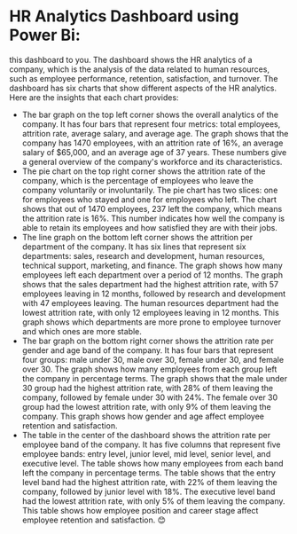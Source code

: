 # HR Analytics Dashboard using Power Bi:
this dashboard to you. The dashboard shows the HR analytics of a company, which is the analysis of the data related to human resources, such as employee performance, retention, satisfaction, and turnover. The dashboard has six charts that show different aspects of the HR analytics. Here are the insights that each chart provides:

- The bar graph on the top left corner shows the overall analytics of the company. It has four bars that represent four metrics: total employees, attrition rate, average salary, and average age. The graph shows that the company has 1470 employees, with an attrition rate of 16%, an average salary of $65,000, and an average age of 37 years. These numbers give a general overview of the company's workforce and its characteristics.
- The pie chart on the top right corner shows the attrition rate of the company, which is the percentage of employees who leave the company voluntarily or involuntarily. The pie chart has two slices: one for employees who stayed and one for employees who left. The chart shows that out of 1470 employees, 237 left the company, which means the attrition rate is 16%. This number indicates how well the company is able to retain its employees and how satisfied they are with their jobs.
- The line graph on the bottom left corner shows the attrition per department of the company. It has six lines that represent six departments: sales, research and development, human resources, technical support, marketing, and finance. The graph shows how many employees left each department over a period of 12 months. The graph shows that the sales department had the highest attrition rate, with 57 employees leaving in 12 months, followed by research and development with 47 employees leaving. The human resources department had the lowest attrition rate, with only 12 employees leaving in 12 months. This graph shows which departments are more prone to employee turnover and which ones are more stable.
- The bar graph on the bottom right corner shows the attrition rate per gender and age band of the company. It has four bars that represent four groups: male under 30, male over 30, female under 30, and female over 30. The graph shows how many employees from each group left the company in percentage terms. The graph shows that the male under 30 group had the highest attrition rate, with 28% of them leaving the company, followed by female under 30 with 24%. The female over 30 group had the lowest attrition rate, with only 9% of them leaving the company. This graph shows how gender and age affect employee retention and satisfaction.
- The table in the center of the dashboard shows the attrition rate per employee band of the company. It has five columns that represent five employee bands: entry level, junior level, mid level, senior level, and executive level. The table shows how many employees from each band left the company in percentage terms. The table shows that the entry level band had the highest attrition rate, with 22% of them leaving the company, followed by junior level with 18%. The executive level band had the lowest attrition rate, with only 5% of them leaving the company. This table shows how employee position and career stage affect employee retention and satisfaction.
😊